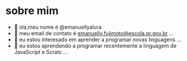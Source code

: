 # sobre mim
- 👋 ola,meu nome é @emanuellyalura
- 👀 meu email de contato é emanuelly.fujimoto@escola.pr.gov.br ...
- 🌱 eu estou interesado em aprender a programar novas linguagens ...
- 💞️ eu estou aprendendo a programar recentemente a linguagem de JavaScript e Scratc ...
